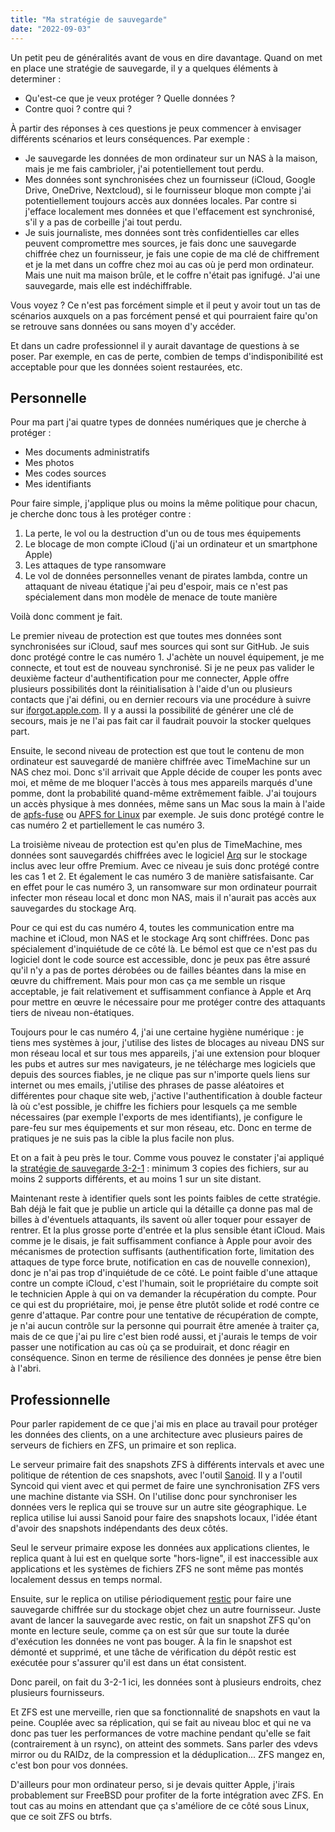 ```yaml
---
title: "Ma stratégie de sauvegarde"
date: "2022-09-03"
---
```


Un petit peu de généralités avant de vous en dire davantage. Quand on met en place une stratégie de sauvegarde, il y a quelques éléments à determiner :

* Qu'est-ce que je veux protéger ? Quelle données ?
* Contre quoi ? contre qui ?

À partir des réponses à ces questions je peux commencer à envisager différents scénarios et leurs conséquences. Par exemple :

* Je sauvegarde les données de mon ordinateur sur un NAS à la maison, mais je me fais cambrioler, j'ai potentiellement tout perdu.
* Mes données sont synchronisées chez un fournisseur (iCloud, Google Drive, OneDrive, Nextcloud), si le fournisseur bloque mon compte j'ai potentiellement toujours accès aux données locales. Par contre si j'efface localement mes données et que l'effacement est synchronisé, s'il y a pas de corbeille j'ai tout perdu.
* Je suis journaliste, mes données sont très confidentielles car elles peuvent compromettre mes sources, je fais donc une sauvegarde chiffrée chez un fournisseur, je fais une copie de ma clé de chiffrement et je la met dans un coffre chez moi au cas où je perd mon ordinateur. Mais une nuit ma maison brûle, et le coffre n'était pas ignifugé. J'ai une sauvegarde, mais elle est indéchiffrable.

Vous voyez ? Ce n'est pas forcément simple et il peut y avoir tout un tas de scénarios auxquels on a pas forcément pensé et qui pourraient faire qu'on se retrouve sans données ou sans moyen d'y accéder.

Et dans un cadre professionnel il y aurait davantage de questions à se poser. Par exemple, en cas de perte, combien de temps d'indisponibilité est acceptable pour que les données soient restaurées, etc.

## Personnelle

Pour ma part j'ai quatre types de données numériques que je cherche à protéger :

* Mes documents administratifs
* Mes photos
* Mes codes sources
* Mes identifiants

Pour faire simple, j'applique plus ou moins la même politique pour chacun, je cherche donc tous à les protéger contre :

1. La perte, le vol ou la destruction d'un ou de tous mes équipements
2. Le blocage de mon compte iCloud (j'ai un ordinateur et un smartphone Apple)
3. Les attaques de type ransomware
4. Le vol de données personnelles venant de pirates lambda, contre un attaquant de niveau étatique j'ai peu d'espoir, mais ce n'est pas spécialement dans mon modèle de menace de toute manière

Voilà donc comment je fait.

Le premier niveau de protection est que toutes mes données sont synchronisées sur iCloud, sauf mes sources qui sont sur GitHub. Je suis donc protégé contre le cas numéro 1. J'achète un nouvel équipement, je me connecte, et tout est de nouveau synchronisé. Si je ne peux pas valider le deuxième facteur d'authentification pour me connecter, Apple offre plusieurs possibilités dont la réinitialisation à l'aide d'un ou plusieurs contacts que j'ai défini, ou en dernier recours via une procédure à suivre sur [iforgot.apple.com](https://iforgot.apple.com/). Il y a aussi la possibilité de générer une clé de secours, mais je ne l'ai pas fait car il faudrait pouvoir la stocker quelques part.

Ensuite, le second niveau de protection est que tout le contenu de mon ordinateur est sauvegardé de manière chiffrée avec TimeMachine sur un NAS chez moi. Donc s'il arrivait que Apple décide de couper les ponts avec moi, et même de me bloquer l'accès à tous mes appareils marqués d'une pomme, dont la probabilité quand-même extrêmement faible. J'ai toujours un accès physique à mes données, même sans un Mac sous la main à l'aide de [apfs-fuse](https://github.com/sgan81/apfs-fuse) ou [APFS for Linux](https://www.paragon-software.com/us/business/apfs-linux/) par exemple. Je suis donc protégé contre le cas numéro 2 et partiellement le cas numéro 3.

La troisième niveau de protection est qu'en plus de TimeMachine, mes données sont sauvegardés chiffrées avec le logiciel [Arq](https://www.arqbackup.com) sur le stockage inclus avec leur offre Premium. Avec ce niveau je suis donc protégé contre les cas 1 et 2. Et également le cas numéro 3 de manière satisfaisante. Car en effet pour le cas numéro 3, un ransomware sur mon ordinateur pourrait infecter mon réseau local et donc mon NAS, mais il n'aurait pas accès aux sauvegardes du stockage Arq.

Pour ce qui est du cas numéro 4, toutes les communication entre ma machine et iCloud, mon NAS et le stockage Arq sont chiffrées. Donc pas spécialement d'inquiétude de ce côté là. Le bémol est que ce n'est pas du logiciel dont le code source est accessible, donc je peux pas être assuré qu'il n'y a pas de portes dérobées ou de failles béantes dans la mise en œuvre du chiffrement. Mais pour mon cas ça me semble un risque acceptable, je fait relativement et suffisamment confiance à Apple et Arq pour mettre en œuvre le nécessaire pour me protéger contre des attaquants tiers de niveau non-étatiques.

Toujours pour le cas numéro 4, j'ai une certaine hygiène numérique : je tiens mes systèmes à jour, j'utilise des listes de blocages au niveau DNS sur mon réseau local et sur tous mes appareils, j'ai une extension pour bloquer les pubs et autres sur mes navigateurs, je ne télécharge mes logiciels que depuis des sources fiables, je ne clique pas sur n'importe quels liens sur internet ou mes emails, j'utilise des phrases de passe aléatoires et différentes pour chaque site web, j'active l'authentification à double facteur là où c'est possible, je chiffre les fichiers pour lesquels ça me semble nécessaires (par exemple l'exports de mes identifiants), je configure le pare-feu sur mes équipements et sur mon réseau, etc. Donc en terme de pratiques je ne suis pas la cible la plus facile non plus.

Et on a fait à peu près le tour. Comme vous pouvez le constater j'ai appliqué la [stratégie de sauvegarde 3-2-1](https://www.nextinpact.com/article/30278/109000-quest-ce-que-strategie-sauvegarde-3-2-1) : minimum 3 copies des fichiers, sur au moins 2 supports différents, et au moins 1 sur un site distant.

Maintenant reste à identifier quels sont les points faibles de cette stratégie. Bah déjà le fait que je publie un article qui la détaille ça donne pas mal de billes à d'éventuels attaquants, ils savent où aller toquer pour essayer de rentrer. Et la plus grosse porte d'entrée et la plus sensible étant iCloud. Mais comme je le disais, je fait suffisamment confiance à Apple pour avoir des mécanismes de protection suffisants (authentification forte, limitation des attaques de type force brute, notification en cas de nouvelle connexion), donc je n'ai pas trop d'inquiétude de ce côté. Le point faible d'une attaque contre un compte iCloud, c'est l'humain, soit le propriétaire du compte soit le technicien Apple à qui on va demander la récupération du compte. Pour ce qui est du propriétaire, moi, je pense être plutôt solide et rodé contre ce genre d'attaque. Par contre pour une tentative de récupération de compte, je n'ai aucun contrôle sur la personne qui pourrait être amenée à traiter ça, mais de ce que j'ai pu lire c'est bien rodé aussi, et j'aurais le temps de voir passer une notification au cas où ça se produirait, et donc réagir en conséquence. Sinon en terme de résilience des données je pense être bien à l'abri.

## Professionnelle

Pour parler rapidement de ce que j'ai mis en place au travail pour protéger les données des clients, on a une architecture avec plusieurs paires de serveurs de fichiers en ZFS, un primaire et son replica.

Le serveur primaire fait des snapshots ZFS à différents intervals et avec une politique de rétention de ces snapshots, avec l'outil [Sanoid](https://github.com/jimsalterjrs/sanoid). Il y a l'outil Syncoid qui vient avec et qui permet de faire une synchronisation ZFS vers une machine distante via SSH. On l'utilise donc pour synchroniser les données vers le replica qui se trouve sur un autre site géographique. Le replica utilise lui aussi Sanoid pour faire des snapshots locaux, l'idée étant d'avoir des snapshots indépendants des deux côtés.

Seul le serveur primaire expose les données aux applications clientes, le replica quant à lui est en quelque sorte "hors-ligne", il est inaccessible aux applications et les systèmes de fichiers ZFS ne sont même pas montés localement dessus en temps normal.

Ensuite, sur le replica on utilise périodiquement [restic](https://restic.net) pour faire une sauvegarde chiffrée sur du stockage objet chez un autre fournisseur. Juste avant de lancer la sauvegarde avec restic, on fait un snapshot ZFS qu'on monte en lecture seule, comme ça on est sûr que sur toute la durée d'exécution les données ne vont pas bouger. À la fin le snapshot est démonté et supprimé, et une tâche de vérification du dépôt restic est exécutée pour s'assurer qu'il est dans un état consistent.

Donc pareil, on fait du 3-2-1 ici, les données sont à plusieurs endroits, chez plusieurs fournisseurs.

Et ZFS est une merveille, rien que sa fonctionnalité de snapshots en vaut la peine. Couplée avec sa réplication, qui se fait au niveau bloc et qui ne va donc pas tuer les performances de votre machine pendant qu'elle se fait (contrairement à un rsync), on atteint des sommets. Sans parler des vdevs mirror ou du RAIDz, de la compression et la déduplication... ZFS mangez en, c'est bon pour vos données.

D'ailleurs pour mon ordinateur perso, si je devais quitter Apple, j'irais probablement sur FreeBSD pour profiter de la forte intégration avec ZFS. En tout cas au moins en attendant que ça s'améliore de ce côté sous Linux, que ce soit ZFS ou btrfs.